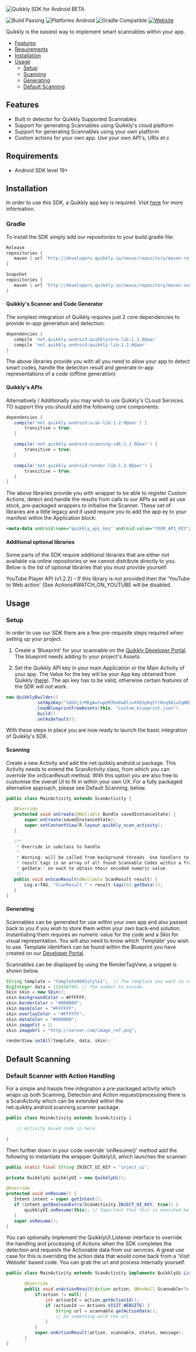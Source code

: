 ![Quikkly SDK for Android BETA](https://github.com/quikkly/android-sdk/blob/master/banner.png?raw=true)

![Build Passing](https://img.shields.io/badge/build-passing-brightgreen.svg)
![Platforms Android](https://img.shields.io/badge/android-sdk%2017%2B-blue.svg)
![Gradle Compatible](https://img.shields.io/badge/gradle-compatible-green.svg)
[![Website](https://img.shields.io/badge/quikkly.io-developers-5cb8a7.svg)](https://developers.quikkly.io)

Quikkly is the easiest way to implement smart scannables within your app.

- [Features](#features)
- [Requirements](#requirements)
- [Installation](#installation)
- [Usage](#usage)
  - [Setup](#setup)
  - [Scanning](#scannable)
  - [Generating](#generating)
  - [Default Scanning](#default-scanning)

## Features

- Built in detector for Quikkly Supported Scannables
- Support for generating Scannables using Quikkly's cloud platform
- Support for generating Scannables using your own platform
- Custom actions for your own app. Use your own API's, URIs et.c

## Requirements

- Android SDK level 19+

## Installation

In order to use this SDK, a Quikkly app key is required. Visit [here](https://developers.quikkly.io/home/get_started/) for more information.

### Gradle

To install the SDK simply add our repositories to your build.gradle file:
```gradle
Release
repositories {
   maven { url 'http://developers.quikkly.io/nexus/repository/maven-releases/' }
}
```
```gradle
Snapshot
repositories {
   maven { url 'http://developers.quikkly.io/nexus/repository/maven-snapshots/' }
}
```

#### Quikkly's Scanner and Code Generator
The simplest integration of Quikkly requires just 2 core dependencies to provide in-app generation and detection:
```gradle
dependencies {
   compile 'net.quikkly.android:quikklycore-lib:1.2.0@aar'
   compile 'net.quikkly.android:quikkly-lib:1.2.0@aar'
}
```

The above libraries provide you with all you need to allow your app to detect smart codes, handle the detection result and generate in-app representations of a code (offline generation)

#### Quikkly's APIs
Alternatively / Additionally you may wish to use Quikkly's CLoud Services. TO support this you should add the following core components:

```gradle
dependencies {
   compile('net.quikkly.android:scan-lib:1.2.0@aar') {
       transitive = true;
   }

   compile('net.quikkly.android:scanning-sdk:1.2.0@aar') {
       transitive = true;
   }

   compile('net.quikkly.android:render-lib:1.2.0@aar') {
       transitive = true;
   }
}
```

The above libraries provide you with wrapper to be able to register Custom Actions, detect and handle the results from calls to our APIs as well as use stock, pre-packaged wrappers to initialise the Scanner. These set of libraries are a little legacy and if used require you to add the app ey to your manifest within the Application block:
```xml
<meta-data android:name="quikkly_api_key" android:value="YOUR_API_KEY"/>
```

#### Additional optional libraries
Some parts of the SDK require additional libraries that are either not available via online repositories or we cannot distribute directly to you. Below is the list of optional libraries that you must provide yourself.

YouTube Player API (v1.2.2) - If this library is not provided then the 'YouTube to Web action' (See Actions#WATCH_ON_YOUTUBE will be disabled.

## Usage

### Setup

In order to use our SDK there are a few pre-requisite steps required when setting up your project.

1. Create a 'Blueprint' for your scannable on the [Quikkly Developer Portal](https://developers.quikkly.io/home/create-scannable/). The blueprint needs adding to your project's Assets.

2. Set the Quikkly API key in your main Application or the Main Activity of your app. The Value for the key will be your App key obtained from Quikkly ([here](https://developers.quikkly.io/my-quikkly/my-apps/)). The api key has to be valid, otherwise certain features of the SDK will not work.
```java
new QuikklyBuilder()
           .setApiKey("1GUVj1rMEgAutuphM39aPw6lzvXV6SpDqttlNsq981uIqNRX8LnDo6H334EgZIsjM7")
           .loadBlueprintFromAssets(this, "custom_blueprint.json")
           .build()
           .setAsDefault();
```

With these steps in place you are now ready to launch the basic integration of Quikkly's SDK.

#### Scanning

Create a new Activity and add the net.quikkly.android.ui package. This Activity needs to extend the ScanActivity class, from which you can override the onScanResult method. With this option you are also free to customise the overall UI to fit in within your own UX. For a fully packaged alternative approach, please see Default Scanning, below.

```java
public class MainActivity extends ScanActivity {

   @Override
   protected void onCreate(@Nullable Bundle savedInstanceState) {
       super.onCreate(savedInstanceState);
       super.setContentView(R.layout.quikkly_scan_activity);
   }

   /**
    * Override in subclass to handle.
    *
    * Warning: will be called from background threads. Use handlers to post back to UI thread.
    * result.tags is an array of all found Scannable Codes within a frame. You can iterate through them, calling
    * getData() on each to obtain their encoded numeric value.
    */
   public void onScanResult(@Nullable ScanResult result) {
       Log.e(TAG, "ScanResult " + result.tags[0].getData());
   }
}
```

#### Generating

Scannables can be generated for use within your own app and also passed back to you if you wish to store them within your own back-end solution. Instantiating them requires an numeric value for the code and a Skin for visual representation. You will also need to know which 'Template' you wish to use. Template identifiers can be found within the Blueprint you have created on our [Developer Portal](https://developers.quikkly.io/home/create-scannable/).

Scannables can be displayed by using the RenderTagView, a snippet is shown below.

```java
String template = "template0001style1";  // The template you want to render, as per Blueprint.
BigInteger data = 123456789; // the number to encode.
Skin skin = new Skin();
skin.backgroundColor = #FFFFFF;
skin.borderColor = "#000000";
skin.maskColor = "#FFFFFF";
skin.overlayColor = "#FFFFFF";
skin.dataColor = "#000000";
skin.imageFit = 1;
skin.imageUrl = "http://server.com/image_ref.png";

renderView.setAll(template, data, skin);
```

## Default Scanning

### Default Scanner with Action Handling

For a simple and hassle free integration a pre-packaged activity which wraps up both Scanning, Detection and Action request/processing there is a ScanActivity which can be extended within the net.quikkly.android.scanning.scanner package.

```java
public class MainActivity extends ScanActivity {

    // Activity based code in here.

}
```

Then further down in your code override 'onResume()' method add the following to instantiate the wrapper QuikklyUI, which launches the scanner:

```java
public static final String INJECT_UI_KEY = "inject_ui";

private QuikklyUi quikklyUI = new QuikklyUi();

@Override
protected void onResume() {
   Intent intent = super.getIntent();
   if (intent.getBooleanExtra(ScanActivity.INJECT_UI_KEY, true)) {
       quikklyUI.onResume(this); // Important that this is executed before super.onResume()!
   }
   super.onResume();
}
```

You can optionally implement the QuikklyUI.Listener interface to override the handling and processing of Actions when the SDK completes the detection and requests the Actionable data from our services.
A great use case for this is overriding the action data that would come back from a 'Visit Website' based code. You can grab the url and process internally yourself.

```java
public class MainActivity extends ScanActivity implements QuikklyUi.Listener {

       @Override
       public void onActionResult(Action action, @NonNull Scannable<?> scannable, @NonNull ActionListener.ActionStatus status, final String message) {
           if(action != null) {
               int actionId = action.getActionId();
               if (actionId == Actions.VISIT_WEBSITE) {
                   String url = scannable.getActionData();
                   // Do something with the url
               }
           }
           super.onActionResult(action, scannable, status, message);
       }
}
```
